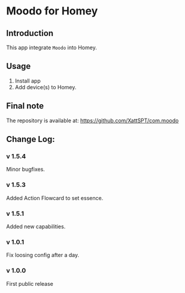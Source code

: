 # Moodo for Homey

## Introduction
This app integrate `Moodo` into Homey.


## Usage ##
1. Install app
2. Add device(s) to Homey.

  
## Final note ##
The repository is available at: https://github.com/XattSPT/com.moodo


## Change Log:
### v 1.5.4
Minor bugfixes. 

### v 1.5.3
Added Action Flowcard to set essence. 

### v 1.5.1
Added new capabilities. 

### v 1.0.1
Fix loosing config after a day. 

### v 1.0.0
First public release
